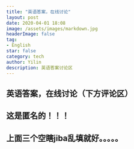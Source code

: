 ```yaml
---
title: "英语答案，在线讨论"
layout: post
date: 2020-04-01 18:08
image: /assets/images/markdown.jpg
headerImage: false
tag:
- English
star: false
category: tech
author: Yilin
description: 英语答案讨论区
---
```

## 英语答案，在线讨论（下方评论区）
## 这是匿名的！！！
## 上面三个空瞎jiba乱填就好。。。。。